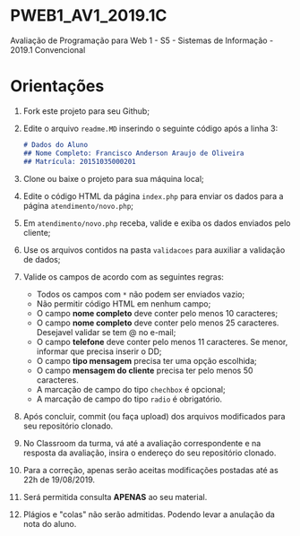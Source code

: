 # PWEB1_AV1_2019.1C
Avaliação de Programação para Web 1 - S5 - Sistemas de Informação - 2019.1 Convencional

# Orientações
1. Fork este projeto para seu Github;
2. Edite o arquivo ```readme.MD``` inserindo o seguinte código após a linha 3:

    ```md
    # Dados do Aluno
    ## Nome Completo: Francisco Anderson Araujo de Oliveira
    ## Matrícula: 20151035000201
    ```
3. Clone ou baixe o projeto para sua máquina local;
4. Edite o código HTML da página ```index.php``` para enviar os dados para a página ```atendimento/novo.php```;
5. Em ```atendimento/novo.php``` receba, valide e exiba os dados enviados pelo cliente;
6. Use os arquivos contidos na pasta ```validacoes``` para auxiliar a validação de dados; 
7. Valide os campos de acordo com as seguintes regras:

    * Todos os campos com ```*``` não podem ser enviados vazio;
    * Não permitir código HTML em nenhum campo;
    * O campo **nome completo** deve conter pelo menos 10 caracteres;
    * O campo **nome completo** deve conter pelo menos 25 caracteres. Desejavel validar se tem @ no e-mail;
    * O campo **telefone** deve conter pelo menos 11 caracteres. Se menor, informar que precisa inserir o DD;
    * O campo **tipo mensagem** precisa ter uma opção escolhida;
    * O campo **mensagem do cliente** precisa ter pelo menos 50 caracteres.
    * A marcação de campo do tipo ```chechbox``` é opcional;
    * A marcação de campo do tipo ```radio``` é obrigatório.
    
8. Após concluir, commit (ou faça upload) dos arquivos modificados para seu repositório clonado.
9. No Classroom da turma, vá até a avaliação correspondente e na resposta da avaliação, insira o endereço do seu repositório clonado.
10. Para a correção, apenas serão aceitas modificações postadas até as 22h de 19/08/2019.
11. Será permitida consulta **APENAS** ao seu material.
12. Plágios e "colas" não serão admitidas. Podendo levar a anulação da nota do aluno.
